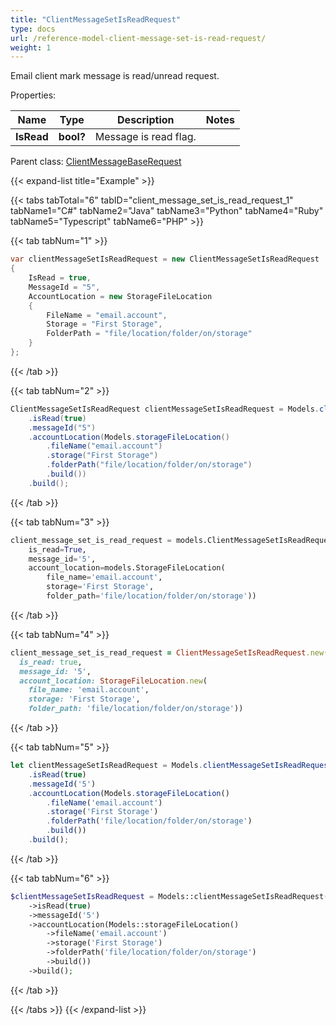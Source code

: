 ```yaml
---
title: "ClientMessageSetIsReadRequest"
type: docs
url: /reference-model-client-message-set-is-read-request/
weight: 1
---
```

Email client mark message is read/unread request.             

Properties:

Name | Type | Description | Notes
---- | ---- | ----------- | -----
**IsRead** | **bool?** | Message is read flag.              | 

Parent class: [ClientMessageBaseRequest](/email/reference-model-client-message-base-request/)

{{< expand-list title="Example" >}}

{{< tabs tabTotal="6" tabID="client_message_set_is_read_request_1" tabName1="C#" tabName2="Java" tabName3="Python" tabName4="Ruby" tabName5="Typescript" tabName6="PHP" >}}

{{< tab tabNum="1" >}}

```csharp
var clientMessageSetIsReadRequest = new ClientMessageSetIsReadRequest
{
    IsRead = true,
    MessageId = "5",
    AccountLocation = new StorageFileLocation
    {
        FileName = "email.account",
        Storage = "First Storage",
        FolderPath = "file/location/folder/on/storage"
    }
};
```

{{< /tab >}}

{{< tab tabNum="2" >}}

```java
ClientMessageSetIsReadRequest clientMessageSetIsReadRequest = Models.clientMessageSetIsReadRequest()
    .isRead(true)
    .messageId("5")
    .accountLocation(Models.storageFileLocation()
        .fileName("email.account")
        .storage("First Storage")
        .folderPath("file/location/folder/on/storage")
        .build())
    .build();
```

{{< /tab >}}

{{< tab tabNum="3" >}}

```python
client_message_set_is_read_request = models.ClientMessageSetIsReadRequest(
    is_read=True,
    message_id='5',
    account_location=models.StorageFileLocation(
        file_name='email.account',
        storage='First Storage',
        folder_path='file/location/folder/on/storage'))
```

{{< /tab >}}

{{< tab tabNum="4" >}}

```ruby
client_message_set_is_read_request = ClientMessageSetIsReadRequest.new(
  is_read: true,
  message_id: '5',
  account_location: StorageFileLocation.new(
    file_name: 'email.account',
    storage: 'First Storage',
    folder_path: 'file/location/folder/on/storage'))
```

{{< /tab >}}

{{< tab tabNum="5" >}}

```typescript
let clientMessageSetIsReadRequest = Models.clientMessageSetIsReadRequest()
    .isRead(true)
    .messageId('5')
    .accountLocation(Models.storageFileLocation()
        .fileName('email.account')
        .storage('First Storage')
        .folderPath('file/location/folder/on/storage')
        .build())
    .build();
```

{{< /tab >}}

{{< tab tabNum="6" >}}

```php
$clientMessageSetIsReadRequest = Models::clientMessageSetIsReadRequest()
    ->isRead(true)
    ->messageId('5')
    ->accountLocation(Models::storageFileLocation()
        ->fileName('email.account')
        ->storage('First Storage')
        ->folderPath('file/location/folder/on/storage')
        ->build())
    ->build();
```

{{< /tab >}}

{{< /tabs >}}
{{< /expand-list >}}

